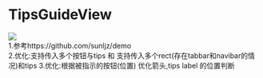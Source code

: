 # TipsGuideView

![](https://github.com/FULANS/TipsGuideView/raw/master/guide/录屏.gif)  
1.参考https://github.com/sunljz/demo  
2.优化:支持传入多个按钮与tips 和 支持传入多个rect(存在tabbar和navibar的情况)和tips
3.优化:根据被指示的按钮(位置) 优化箭头,tips label 的位置判断
